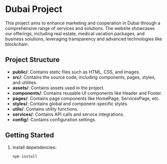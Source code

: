 # Dubai Project

This project aims to enhance marketing and cooperation in Dubai through a comprehensive range of services and solutions. The website showcases our offerings, including real estate, medical vacation packages, and business solutions, leveraging transparency and advanced technologies like blockchain.

## Project Structure

- **public/**: Contains static files such as HTML, CSS, and images.
- **src/**: Contains the source code, including components, pages, styles, and utilities.
- **assets/**: Contains assets used in the project.
- **components/**: Contains reusable UI components like Header and Footer.
- **pages/**: Contains page components like HomePage, ServicesPage, etc.
- **styles/**: Contains global and component-specific styles.
- **utils/**: Contains utility functions.
- **services/**: Contains API calls and service integrations.
- **config/**: Contains configuration settings.

## Getting Started

1. Install dependencies:
   ```sh
   npm install

